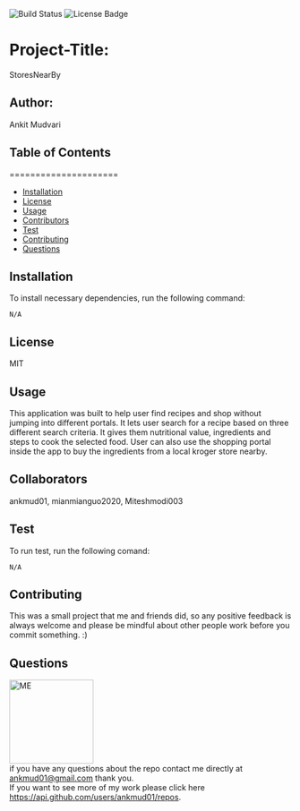 ![Build Status](https://img.shields.io/badge/build-passing-brightgreen?style=plastic)
        <img src="https://img.shields.io/badge/license-MIT-green" alt="License Badge">

# Project-Title: 
StoresNearBy

## Author: 
Ankit Mudvari

## Table of Contents
=====================
* [Installation](#installation)
* [License](#license)
* [Usage](#usage)
* [Contributors](#contributors)
* [Test](#test)
* [Contributing](#contributing)
* [Questions](#questions)

## Installation
To install necessary dependencies, run the following command:<br>
```
N/A
```

## License
MIT

## Usage
This application was built to help user find recipes and shop without jumping into different portals. It lets user search for a recipe based on three different search criteria. It gives them nutritional value, ingredients and steps to cook the selected food. User can also use the shopping portal inside the app to buy the ingredients from a local kroger store nearby.

## Collaborators
ankmud01, mianmianguo2020, Miteshmodi003

## Test
To run test, run the following comand:<br>
```
N/A
```

## Contributing
This was a small project that me and friends did, so any positive feedback is always welcome and please be mindful about other people work before you commit something. :)


## Questions

<img src="https://avatars0.githubusercontent.com/u/59261007?v=4" alt="ME" width="150" height="150"><br>
if you have any questions about the repo contact me directly at ankmud01@gmail.com thank you.<br>
If you want to see more of my work please click here https://api.github.com/users/ankmud01/repos.
